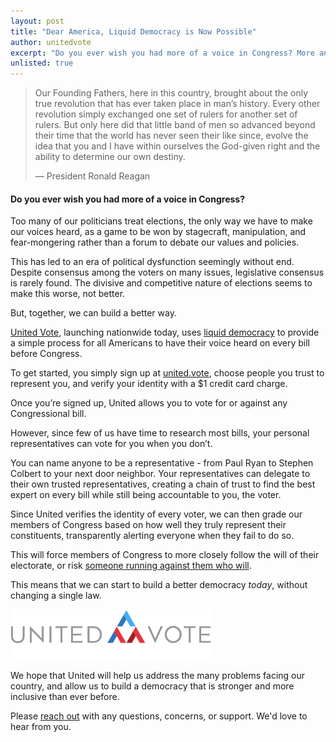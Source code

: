 ```yaml
---
layout: post
title: "Dear America, Liquid Democracy is Now Possible"
author: unitedvote
excerpt: "Do you ever wish you had more of a voice in Congress? More and more of today’s politicians treat elections as a game to be won by stagecraft, manipulation, and fear-mongering rather than a forum to debate our values and policies. But, together, we can build a better way."
unlisted: true
---
```


> Our Founding Fathers, here in this country, brought about the only true revolution that has ever taken place in man’s history. Every other revolution simply exchanged one set of rulers for another set of rulers. But only here did that little band of men so advanced beyond their time that the world has never seen their like since, evolve the idea that you and I have within ourselves the God-given right and the ability to determine our own destiny.
>
> — President Ronald Reagan

#### Do you ever wish you had more of a voice in Congress?

Too many of our politicians treat elections, the only way we have to make our voices heard, as a game to be won by stagecraft, manipulation, and fear-mongering rather than a forum to debate our values and policies.

This has led to an era of political dysfunction seemingly without end. Despite consensus among the voters on many issues, legislative consensus is rarely found. The divisive and competitive nature of elections seems to make this worse, not better.

But, together, we can build a better way.

[United Vote](https://united.vote), launching nationwide today, uses [liquid democracy](https://blog.united.vote/2016/09/21/what-is-liquid-democracy/) to provide a simple process for all Americans to have their voice heard on every bill before Congress.

To get started, you simply sign up at [united.vote](https://united.vote), choose people you trust to represent you, and verify your identity with a $1 credit card charge.

Once you’re signed up, United allows you to vote for or against any Congressional bill.

However, since few of us have time to research most bills, your personal representatives can vote for you when you don’t.

You can name anyone to be a representative - from Paul Ryan to Stephen Colbert to your next door neighbor. Your representatives can delegate to their own trusted representatives, creating a chain of trust to find the best expert on every bill while still being accountable to you, the voter.

Since United verifies the identity of every voter, we can then grade our members of Congress based on how well they truly represent their constituents, transparently alerting everyone when they fail to do so.

This will force members of Congress to more closely follow the will of their electorate, or risk [someone running against them who will](https://blog.united.vote/2017/07/04/running-liquid-democracy-candidates/).

This means that we can start to build a better democracy *today*, without changing a single law.

[<img src="/assets/article_images/2017-11-06-dear-america/united-vote-logo-100px.png" alt="" style="height: 80px;">](https://united.vote)

We hope that United will help us address the many problems facing our country, and allow us to build a democracy that is stronger and more inclusive than ever before.

Please [reach out](mailto:help@united.vote) with any questions, concerns, or support. We'd love to hear from you.
